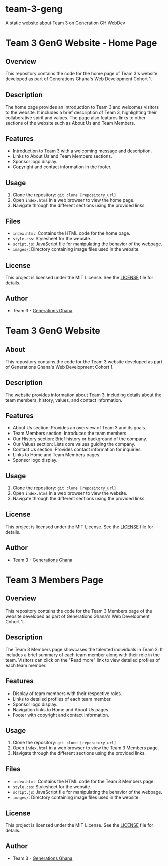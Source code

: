 # team-3-geng
A static website about Team 3 on Generation GH WebDev

# Team 3 GenG Website - Home Page

## Overview
This repository contains the code for the home page of Team 3's website developed as part of Generations Ghana's Web Development Cohort 1.

## Description
The home page provides an introduction to Team 3 and welcomes visitors to the website. It includes a brief description of Team 3, highlighting their collaborative spirit and values. The page also features links to other sections of the website such as About Us and Team Members.

## Features
- Introduction to Team 3 with a welcoming message and description.
- Links to About Us and Team Members sections.
- Sponsor logo display.
- Copyright and contact information in the footer.

## Usage
1. Clone the repository: `git clone [repository_url]`
2. Open `index.html` in a web browser to view the home page.
3. Navigate through the different sections using the provided links.

## Files
- `index.html`: Contains the HTML code for the home page.
- `style.css`: Stylesheet for the website.
- `script.js`: JavaScript file for manipulating the behavior of the webpage.
- `images/`: Directory containing image files used in the website.

## License
This project is licensed under the MIT License. See the [LICENSE](LICENSE) file for details.

## Author
- Team 3 - [Generations Ghana](https://ghana.generation.org/web-developer/)


# Team 3 GenG Website

## About
This repository contains the code for the Team 3 website developed as part of Generations Ghana's Web Development Cohort 1.

## Description
The website provides information about Team 3, including details about the team members, history, values, and contact information.

## Features
- About Us section: Provides an overview of Team 3 and its goals.
- Team Members section: Introduces the team members.
- Our History section: Brief history or background of the company.
- Our Values section: Lists core values guiding the company.
- Contact Us section: Provides contact information for inquiries.
- Links to Home and Team Members pages.
- Sponsor logo display.

## Usage
1. Clone the repository: `git clone [repository_url]`
2. Open `index.html` in a web browser to view the website.
3. Navigate through the different sections using the provided links.

## License
This project is licensed under the MIT License. See the [LICENSE](LICENSE) file for details.

## Author
- Team 3 - [Generations Ghana](https://ghana.generation.org/web-developer/)

# Team 3 Members Page

## Overview
This repository contains the code for the Team 3 Members page of the website developed as part of Generations Ghana's Web Development Cohort 1.

## Description
The Team 3 Members page showcases the talented individuals in Team 3. It includes a brief summary of each team member along with their role in the team. Visitors can click on the "Read more" link to view detailed profiles of each team member.

## Features
- Display of team members with their respective roles.
- Links to detailed profiles of each team member.
- Sponsor logo display.
- Navigation links to Home and About Us pages.
- Footer with copyright and contact information.

## Usage
1. Clone the repository: `git clone [repository_url]`
2. Open `index.html` in a web browser to view the Team 3 Members page.
3. Navigate through the different sections using the provided links.

## Files
- `index.html`: Contains the HTML code for the Team 3 Members page.
- `style.css`: Stylesheet for the website.
- `script.js`: JavaScript file for manipulating the behavior of the webpage.
- `images/`: Directory containing image files used in the website.

## License
This project is licensed under the MIT License. See the [LICENSE](LICENSE) file for details.

## Author
- Team 3 - [Generations Ghana](https://ghana.generation.org/web-developer/)

